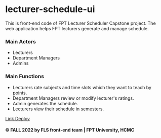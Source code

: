 # lecturer-schedule-ui
This is front-end code of FPT Lecturer Scheduler Capstone project.
The web application helps FPT lecturers generate and manage schedule.

### Main Actors
* Lecturers
* Department Managers
* Admins

### Main Functions
* Lecturers rate subjects and time slots which they want to teach by points.
* Department Managers review or modify lecturer's ratings.
* Admin generates the schedule.
* Lecturers view their schedule in semesters.

[Link Deploy](https://fpt-lecturer-scheduler.netlify.app)

#### © FALL 2022 by FLS front-end team | FPT University, HCMC
